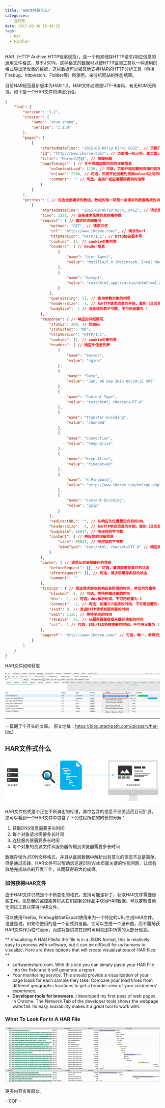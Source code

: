 ```yaml
---
title: 'HAR文件是什么?'
categories:
  - 互联网
date: 2017-09-30 16:40:15
tags:
  - har
  - Fiddler
---
```


HAR（HTTP Archive HTTP档案规范），是一个用来储存HTTP请求/响应信息的通用文件格式，基于JSON。这种格式的数据可以使HTTP监测工具以一种通用的格式导出所收集的数据，这些数据可以被其他支持HAR的HTTP分析工具（包括Firebug、httpwatch、Fiddler等）所使用，来分析网站的性能瓶颈。

<!--more-->

目前HAR规范最新版本为HAR 1.2。HAR文件必须是UTF-8编码，有无BOM无所谓。如下是一个HAR文件的详细介绍。

```JSON
{
    "log": {
        "version": "1.2",
        "creator": {
            "name": "shun.zheng",
            "version": "1.1.8"
        },
        "pages": [
            {
                "startedDateTime": "2015-09-06T10:02:41.663Z", // 页面开始加载的时间（格式：ISO 8601）
                "id": "http://www.ihorve.com/", // 页面唯一标示符，即页面url
                "title": "Horve后花园", // 页面标题
                "pageTimings": { // 关于页面加载时间的详细信息
                    "onContentLoad": 1720, // 可选，页面开始加载到页面内容加载完毕之间的毫秒数
                    "onLoad": 2500, // 可选，页面开始加载到页面onload之间的毫秒数
                    "comment": "" // 可选，由用户或应用程序提供的注释
                }
            }
        ],
        "entries": [ // 包含全部请求的数组，数组的每一项是一条请求的数据构成的对象，根据startedDateTime排序
            {
                "startedDateTime": "2015-09-06T10:02:41.645Z", // 请求发出的时间(ISO 8601)
                "time": 1221, // 该条请求花费的总的毫秒数
                "request": { // 请求的详细情况
                    "method": "GET", // 请求方式
                    "url": "http://www.ihorve.com/", // 请求的url
                    "httpVersion": "HTTP/1.1", // http协议版本号
                    "cookies": [], // cookie对象列表
                    "headers": [ // header信息
                        {
                            "name": "User-Agent",
                            "value": "Mozilla/5.0 (Macintosh; Intel Mac OS X) AppleWebKit/534.34 (KHTML, like Gecko) PhantomJS/1.9.8 Safari/534.34"
                        },
                        {
                            "name": "Accept",
                            "value": "text/html,application/xhtml+xml,application/xml;q=0.9,*/*;q=0.8"
                        }
                    ],
                    "queryString": [], // 查询参数对象的列表
                    "headersSize": -1, // 从HTTP请求消息的开始，直到（且包括）的主体之前的双CRLF的总字节数，不可用设置为-1
                    "bodySize": -1 // 消息体的粽子节数，不可用设置为-1
                },
                "response": { // 响应的详细情况
                    "status": 200, // 状态码
                    "statusText": "OK",
                    "httpVersion": "HTTP/1.1",
                    "cookies": [], // cookie对象列表
                    "headers": [ // 响应头信息列表
                        {
                            "name": "Server",
                            "value": "nginx"
                        },
                        {
                            "name": "Date",
                            "value": "Sun, 06 Sep 2015 09:59:22 GMT"
                        },
                        {
                            "name": "Content-Type",
                            "value": "text/html; charset=UTF-8"
                        },
                        {
                            "name": "Transfer-Encoding",
                            "value": "chunked"
                        },
                        {
                            "name": "Connection",
                            "value": "keep-alive"
                        },
                        {
                            "name": "Keep-Alive",
                            "value": "timeout=60"
                        },
                        {
                            "name": "X-Pingback",
                            "value": "http://www.ihorve.com/xmlrpc.php"
                        },
                        {
                            "name": "Content-Encoding",
                            "value": "gzip"
                        }
                    ],
                    "redirectURL": "", // 从响应头位置重定向目标URL
                    "headersSize": -1, // 从HTTP响应消息的开始，直到（且包括）的主体之前的双CRLF的总字节数，不可用设置为-1
                    "bodySize": 65047, // 响应体的字节数
                    "content": { // 响应体的详细信息
                        "size": 65047, // 响应体的字节数
                        "mimeType": "text/html; charset=UTF-8" // 响应体的mimeType
                    }
                },
                "cache": { // 请求从浏览器缓存的信息
                    "beforeRequest": {}, // 可选，请求前缓存条目的状态
                    "afterRequest": {}, // 可选，请求后缓存条目的状态
                    "comment": ""
                },
                "timings": { // 发送请求到收到响应各阶段的时间，单位均为毫秒
                    "blocked": 0, // 可选，等待网络连接的时间
                    "dns": -1, // 可选，dns解析时间，不可用设置为-1
                    "connect": -1, // 可选，创建TCP连接的时间，不可用设置为-1
                    "send": 0, // 发送HTTP请求到服务器的时间
                    "wait": 1126, // 等待响应的时间
                    "receive": 95, // 从服务器接收或从缓存读取的时间
                    "ssl": -1 // 可选，SSL/TLS协商需要的时间，不可用设置为-1
                },
                "pageref": "http://www.ihorve.com/" // 可选，唯一，参照的父页面，如果应用不支持页面分组，可忽略此项配置
            }
        ]
    }
}
```

HAR文件如何获取

![图示](/assets/201709/har-file-3.png)

---

一篇翻了个开头的文章。 原文地址：https://blog.stackpath.com/glossary/har-file/

## HAR文件式什么

![图示](/assets/201709/har-file-1.gif)

HAR文件格式是个正在不断演化的标准，其中包含的信息不仅灵活而且可扩展。您可以看到一个HAR文件中包含了下列过程所花的时长的分解：
1. 获取DNS信息需要多长时间
2. 每个对象请求需要多长时间
3. 连接服务器需要多长时间
4. 每个对象的资源文件从服务器传输到浏览器需要多长时间

数据存储为JSON文件格式，并且从底层数据中解析出有意义的信息不总是简单。但是通过实践，HAR文件可以帮助您迅速识别Web页面关键的性能问题，让您有效地完成站点的开发工作，从而获得最大的成果。

### 如何获得HAR文件

由于HAR文件仍然是个不断变化的格式，支持可能是补丁，获取HAR文件需要做些工作。高质量的监控服务将从它们拿到的样品中获得HAR数据。可以定制自动化测试工具以获得HAR文件。

可以使用Firefox, Firebug和NetExport使用来为一个特定的URL生成HAR文件。也就是说，如果你使用的是一个新式浏览器，它可以生成一个瀑布图，而不需捕获HAR文件作为临时表示，而这将提供您在即时可用视图中所需的大部分信息。

** Visualizing A HAR FIleAs the file is in a JSON format, this is relatively easy to process with software, but it can be difficult for us humans to visualize. Here are three options that will create visualizations of HAR files: **
- softwareishard.com. With this site you can simply paste your HAR File into the field and it will generate a report.
- Your monitoring service. This should provide a visualization of your page loads for each sample they take. Compare your load times from different geographic locations to get a broader view of your customers’ experience.
- **Developer tools for browsers**. I developed my first pass of web pages in Chrome. The Network Tab of the developer tools shows the webpage waterfall. Its easy availability makes it a great tool to work with.

### What To Look For In A HAR File

![图示](/assets/201709/har-file-example-2.png)

更多内容查看原文。

--EOF--
